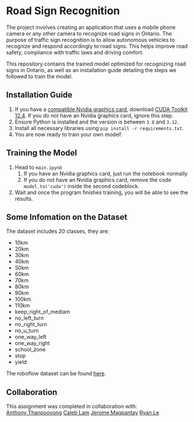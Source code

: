 # Road Sign Recognition
The project involves creating an application that uses a mobile phone camera or any other camera to recognize road signs in Ontario. The purpose of traffic sign recognition is to allow autonomous vehicles to recognize and respond accordingly to road signs. This helps improve road safety, compliance with traffic laws and driving comfort.  

This repository contains the trained model optimized for recognizing road signs in Ontario, as well as an installation guide detailing the steps we followed to train the model. 

## Installation Guide
1. If you have a [compatible Nvidia graphics card](https://developer.nvidia.com/cuda-gpus), download [CUDA Toolkit 12.4](https://developer.nvidia.com/cuda-12-4-0-download-archive). If you do not have an Nvidia graphics card, ignore this step.
2. Ensure Python is installed and the version is between ```3.8``` and ```3.12```.
3. Install all necessary libraries using ```pip install -r requirements.txt```.
4. You are now ready to train your own model!

## Training the Model
1. Head to ```main.ipynb```
   1. If you have an Nvidia graphics card, just run the notebook normally
   2. If you do not have an Nvidia graphics card, remove the code ```model.to('cuda')``` inside the second codeblock.
2. Wait and once the program finishes training, you will be able to see the results.

## Some Infomation on the Dataset
The dataset includes 20 classes, they are:
- 10km
- 20km
- 30km
- 40km
- 50km
- 60km
- 70km
- 80km
- 90km
- 100km
- 110km
- keep_right_of_mediam
- no_left_turn
- no_right_turn
- no_u_turn
- one_way_left
- one_way_right
- school_zone
- stop
- yield

The roboflow dataset can be found [here](https://universe.roboflow.com/cps843-o3qp2/road-sign-recognition-g1lfe/dataset/1).

## Collaboration
This assignment was completed in collaboration with:  
[Anthony Thanpoovong](https://github.com/anthonythanpoovong)
[Caleb Lam](https://github.com/ClamEater14)
[Jerome Magpantay](https://github.com/JeromeMagpantay)
[Ryan Le](https://github.com/ryan1le)

